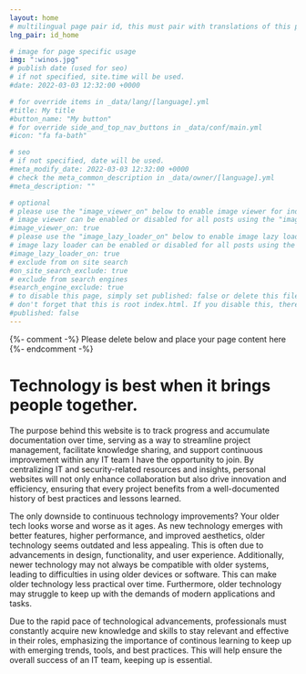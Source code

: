 ```yaml
---
layout: home
# multilingual page pair id, this must pair with translations of this page. (This name must be unique)
lng_pair: id_home

# image for page specific usage
img: ":winos.jpg"
# publish date (used for seo)
# if not specified, site.time will be used.
#date: 2022-03-03 12:32:00 +0000

# for override items in _data/lang/[language].yml
#title: My title
#button_name: "My button"
# for override side_and_top_nav_buttons in _data/conf/main.yml
#icon: "fa fa-bath"

# seo
# if not specified, date will be used.
#meta_modify_date: 2022-03-03 12:32:00 +0000
# check the meta_common_description in _data/owner/[language].yml
#meta_description: ""

# optional
# please use the "image_viewer_on" below to enable image viewer for individual pages or posts (_posts/ or [language]/_posts folders).
# image viewer can be enabled or disabled for all posts using the "image_viewer_posts: true" setting in _data/conf/main.yml.
#image_viewer_on: true
# please use the "image_lazy_loader_on" below to enable image lazy loader for individual pages or posts (_posts/ or [language]/_posts folders).
# image lazy loader can be enabled or disabled for all posts using the "image_lazy_loader_posts: true" setting in _data/conf/main.yml.
#image_lazy_loader_on: true
# exclude from on site search
#on_site_search_exclude: true
# exclude from search engines
#search_engine_exclude: true
# to disable this page, simply set published: false or delete this file
# don't forget that this is root index.html. If you disable this, there will be no index.html page to open
#published: false
---
```


{%- comment -%} Please delete below and place your page content here {%- endcomment -%}

# Technology is best when it brings people together.

The purpose behind this website is to track progress and accumulate documentation over time, serving as a way to streamline project management, facilitate knowledge sharing, and support continuous improvement within any IT team I have the opportunity to join. By centralizing IT and security-related resources and insights, personal websites will not only enhance collaboration but also drive innovation and efficiency, ensuring that every project benefits from a well-documented history of best practices and lessons learned.

The only downside to continuous technology improvements? Your older tech looks worse and worse as it ages. As new technology emerges with better features, higher performance, and improved aesthetics, older technology seems outdated and less appealing. This is often due to advancements in design, functionality, and user experience. Additionally, newer technology may not always be compatible with older systems, leading to difficulties in using older devices or software. This can make older technology less practical over time. Furthermore, older technology may struggle to keep up with the demands of modern applications and tasks. 

Due to the rapid pace of technological advancements, professionals must constantly acquire new knowledge and skills to stay relevant and effective in their roles, emphasizing the importance of continous learning to keep up with emerging trends, tools, and best practices. This will help ensure the overall success of an IT team, keeping up is essential.  

